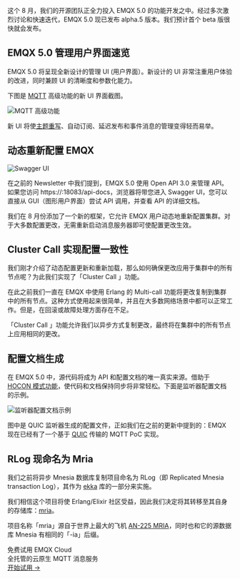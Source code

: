 这个 8 月，我们的开源团队正全力投入 EMQX 5.0 的功能开发之中。经过多次激烈讨论和快速迭代，EMQX 5.0 现已发布 alpha.5 版本。我们预计首个 beta 版很快就会发布。


## EMQX 5.0 管理用户界面速览

EMQX 5.0 将呈现全新设计的管理 UI (用户界面）。新设计的 UI 非常注重用户体验的改进，同时兼顾 UI 的清晰度和参数化能力。

下图是 [MQTT](https://www.emqx.com/zh/mqtt) 高级功能的新 UI 界面截图。

![MQTT 高级功能](https://assets.emqx.com/images/e638f39e3c4875aa19bae385f0536b50.png)

新 UI 将使[主题重写](https://www.emqx.com/zh/blog/rewriting-emqx-mqtt5-topic)、自动订阅、延迟发布和事件消息的管理变得轻而易举。



## 动态重新配置 EMQX

![Swagger UI](https://assets.emqx.com/images/0a952d8445d3cc4a59d0949d67e2b011.png)

在之前的 Newsletter 中我们提到，EMQX 5.0 使用 Open API 3.0 来管理 API。如果您访问 https://<emqx-host>:18083/api-docs，浏览器将带您进入 Swagger UI，您可以直接从 GUI（图形用户界面）尝试 API 调用，并查看 API 的详细文档。

我们在 8 月份添加了一个新的框架，它允许 EMQX 用户动态地重新配置集群。对于大多数配置更改，无需重新启动消息服务器即可使配置更改生效。



## Cluster Call 实现配置一致性

我们刚才介绍了动态配置更新和重新加载，那么如何确保更改应用于集群中的所有节点呢？为此我们实现了「Cluster Call 」功能。

在此之前我们一直在 EMQX 中使用 Erlang 的 Multi-call 功能将更改复制到集群中的所有节点。这种方式使用起来很简单，并且在大多数网络场景中都可以正常工作。但是，在回滚或故障处理方面存在不足。

「Cluster Call 」功能允许我们以异步方式复制更改，最终将在集群中的所有节点上应用相同的更改。

## 配置文档生成

在 EMQX 5.0 中，源代码将成为 API 和配置文档的唯一真实来源。借助于 [HOCON 模式功能](https://github.com/emqx/hocon/blob/master/SCHEMA.md)，使代码和文档保持同步将非常轻松。下面是监听器配置文档的示例。

![监听器配置文档示例](https://assets.emqx.com/images/8e3946d74c74a232d0a06afab61800c9.png)

图中是 QUIC 监听器生成的配置文件，正如我们在之前的更新中提到的：EMQX 现在已经有了一个基于 [QUIC](https://datatracker.ietf.org/doc/rfc9000/) 传输的 MQTT PoC 实现。


## RLog 现命名为 Mria

我们之前将异步 Mnesia 数据库复制项目命名为 RLog（即 Replicated Mnesia transaction Log），其作为 [ekka](https://github.com/emqx/ekka) 库的一部分来实施。

我们相信这个项目将使 Erlang/Elixir 社区受益，因此我们决定将其转移至其自身的存储库：[mria](https://github.com/emqx/mria)。

项目名称「mria」源自于世界上最大的飞机 [AN-225 MRIA](https://englishrussia.com/2011/03/17/an-225-mria-the-biggest-aircraft-in-the-world/)，同时也和它的源数据库 Mnesia 有相同的「-ia」后缀。



<section class="promotion">
    <div>
        免费试用 EMQX Cloud
        <div class="is-size-14 is-text-normal has-text-weight-normal">全托管的云原生 MQTT 消息服务</div>
    </div>
    <a href="https://accounts-zh.emqx.com/signup?continue=https://cloud.emqx.com/console/deployments/0?oper=new" class="button is-gradient px-5">开始试用 →</a >
</section>
